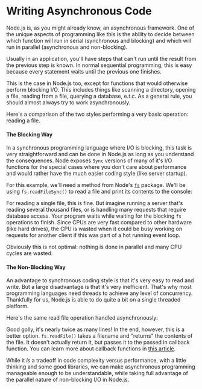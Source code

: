 # Writing Asynchronous Code

Node.js is, as you might already know, an asynchronous framework.  One of the unique aspects of programming like this is the ability to decide between which function will run in serial (synchronous and blocking) and which will run in parallel (asynchronous and non-blocking). 

Usually in an application, you'll have steps that can't run until the result from the previous step is known. In normal sequential programming, this is easy because every statement waits until the previous one finishes.

This is the case in Node.js too, except for functions that would otherwise perform blocking I/O.  This includes things like scanning a directory, opening a file, reading from a file, querying a database, e.t.c. As a general rule, you should almost always try to work asynchronously.

Here's a comparison of the two styles performing a very basic operation: reading a file.

#### The Blocking Way

In a synchronous programming language where I/O is blocking, this task is very straightforward and can be done in Node.js as long as you understand the consequences.  Node exposes `Sync` versions of many of it's I/O functions for the special cases where you don't care about performance and would rather have the much easier coding style (like server startup).

For this example, we'll need a method from Node's [`fs`](../nodejs_ref_guide/fs.html) package. We'll be using `fs.readFileSync()` to read a file and print its contents to the console:

<script src='http://snippets.c9.io/github.com/c9/nodemanual.org-examples/nodejs_dev_guide/writing_asynchronous_code/fs.readFile.sync.js?linestart=3&lineend=0&showlines=false' defer='defer'></script>

For reading a single file, this is fine. But imagine running a server that's reading several thousand files, or is handling many requests that require database access. Your program waits while waiting for the blocking `fs` operations to finish.  Since CPUs are very fast compared to other hardware (like hard drives), the CPU is wasted when it could be busy working on requests for another client if this was part of a hot running event loop.

Obviously this is not optimal: nothing is done in parallel and many CPU cycles are wasted.

#### The Non-Blocking Way

An advantage to synchronous coding style is that it's very easy to read and write. But a large disadvantage is that it's very inefficient.  That's why most programming languages need threads to achieve any level of concurrency. Thankfully for us, Node.js is able to do quite a bit on a single threaded platform.

Here's the same read file operation handled asynchronously:

<script src='http://snippets.c9.io/github.com/c9/nodemanual.org-examples/nodejs_dev_guide/writing_asynchronous_code/fs.readFile.async.js?linestart=3&lineend=0&showlines=false' defer='defer'></script>

Good golly, it's nearly twice as many lines! In the end, however, this is a better option. `fs.readFile()` takes a filename and "returns" the contents of the file.  It doesn't actually return it, but passes it to the passed in callback function. You can learn more about callback functions in [this article](working_with_callbacks.html).

While it _is_ a tradeoff in code complexity versus performance, with a little thinking and some good libraries, we can make asynchronous programming manageable enough to be understandable, while taking full advantage of the parallel nature of non-blocking I/O in Node.js.